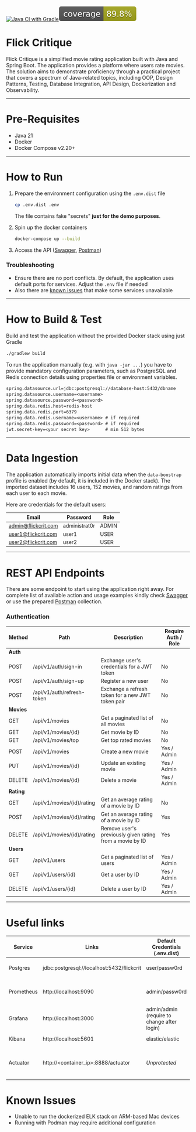 [![Java CI with Gradle](https://github.com/artemalexpetrov/flickcrit4sky/actions/workflows/workflow.yml/badge.svg)](https://github.com/artemalexpetrov/flickcrit4sky/actions/workflows/workflow.yml/badge.svg)![JaCoCo Coverage](.github/badges/jacoco.svg)

Flick Critique
==============

Flick Critique is a simplified movie rating application built with Java and Spring Boot. The application provides a platform
where users rate movies. The solution aims to demonstrate proficiency through a practical project that covers a 
spectrum of Java-related topics, including OOP, Design Patterns, Testing, Database Integration, API Design,
Dockerization and Observability.

---

# Pre-Requisites

* Java 21
* Docker
* Docker Compose v2.20+

---

# How to Run

1) Prepare the environment configuration using the `.env.dist` file
   ```bash
   cp .env.dist .env
   ```
   The file contains fake "secrets" **just for the demo purposes**.

2) Spin up the docker containers
   ```bash
   docker-compose up --build
   ```
3) Access the API ([Swagger](http://127.0.0.1:8080/docs/swagger-ui/index.html), [Postman](./docs/flickcrit.postman_collection.json))

### Troubleshooting
* Ensure there are no port conflicts. By default, the application uses default ports for services. Adjust the `.env` file if needed
* Also there are [known issues](#known-issues) that make some services unavailable

---

# How to Build & Test

Build and test the application without the provided Docker stack using just Gradle

   ```bash
   ./gradlew build
   ```

To run the application manually (e.g. with `java -jar ...`) you have to provide mandatory configuration parameters, such
as PostgreSQL and Redis connection details using properties file or environment variables. 
```properties
spring.datasource.url=jdbc:postgresql://database-host:5432/dbname
spring.datasource.username=<username>
spring.datasource.password=<password>
spring.data.redis.host=redis-host
spring.data.redis.port=6379
spring.data.redis.username=<username> # if required
spring.data.redis.password=<password> # if required
jwt.secret-key=<your secret key>      # min 512 bytes
```

---

# Data Ingestion

The application automatically imports initial data when the `data-boostrap` profile is enabled (by default, it is
included in
the Docker stack).
The imported dataset includes 16 users, 152 movies, and random ratings from each user to each movie.

Here are credentials for the default users:

| Email               | Password      | Role  |
|---------------------|---------------|-------|
| admin@flickcrit.com | administrat0r | ADMIN |
| user1@flickcrit.com | user1         | USER  |
| user2@flickcrit.com | user2         | USER  |

---

# REST API Endpoints

There are some endpoint to start using the application right away.
For complete list of available action and usage examples kindly
check [Swagger](http://127.0.0.1:8080/docs/swagger-ui/index.html) or use the
prepared [Postman](./docs/flickcrit.postman_collection.json) collection.

### Authentication

| Method     | Path                       | Description                                              | Require Auth / Role |
|------------|----------------------------|----------------------------------------------------------|---------------------|
| **Auth**   |                            |                                                          |                     |
| POST       | /api/v1/auth/sign-in       | Exchange user's credentials for a JWT token              | No                  |
| POST       | /api/v1/auth/sign-up       | Register a new user                                      | No                  |
| POST       | /api/v1/auth/refresh-token | Exchange a refresh token for a new JWT token pair        | No                  |
| **Movies** |                            |                                                          |                     |
| GET        | /api/v1/movies             | Get a paginated list of all movies                       | No                  |
| GET        | /api/v1/movies/{id}        | Get movie by ID                                          | No                  |
| GET        | /api/v1/movies/top         | Get top rated movies                                     | No                  |
| POST       | /api/v1/movies             | Create a new movie                                       | Yes / Admin         |
| PUT        | /api/v1/movies/{id}        | Update an existing movie                                 | Yes / Admin         |
| DELETE     | /api/v1/movies/{id}        | Delete a movie                                           | Yes / Admin         |
| **Rating** |                            |                                                          |                     |
| GET        | /api/v1/movies/{id}/rating | Get an average rating of a movie by ID                   | No                  |
| POST       | /api/v1/movies/{id}/rating | Get an average rating of a movie by ID                   | Yes                 |
| DELETE     | /api/v1/movies/{id}/rating | Remove user's previously given rating from a movie by ID | Yes                 |
| **Users**  |                            |                                                          |                     |
| GET        | /api/v1/users              | Get a paginated list of users                            | Yes / Admin         |
| GET        | /api/v1/users/{id}         | Get a user by ID                                         | Yes / Admin         |
| DELETE     | /api/v1/users/{id}         | Delete a user by ID                                      | Yes / Admin         |

---

# Useful links

| Service    | Links                                      | Default Credentials (.env.dist)                 | Notes & Tips                                                               |
|------------|--------------------------------------------|-------------------------------------------------|----------------------------------------------------------------------------|
| Postgres   | jdbc:postgresql://localhost:5432/flickcrit | user/passw0rd                                   | In case you want to observe the data                                       |
| Prometheus | http://localhost:9090                      | admin/passw0rd                                  | Example queries:<br/>CPU Usage: system_cpu_usage * 100                     |
| Grafana    | http://localhost:3000                      | admin/admin<br/>(require to change after login) | The provisioned dashboard: JVM SpringBoot3                                 |
| Kibana     | http://localhost:5601                      | elastic/elastic                                 | Indexes: `app-logs-<YYYY.MM.dd>`                                           |
| Actuator   | http://<container_ip>:8888/actuator        | _Unprotected_                                   | Used in internal docker network for metrics scrapping, not exposed outside |


# Known Issues
* Unable to run the dockerized ELK stack on ARM-based Mac devices
* Running with Podman may require additional configuration

